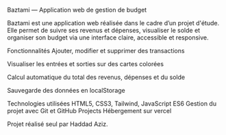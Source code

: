 Baztami —  Application web de gestion de budget

Baztami est une application web réalisée dans le cadre d’un projet d'étude. Elle permet de suivre ses revenus et dépenses, visualiser le solde et organiser son budget via une interface claire, accessible et responsive.

Fonctionnalités
Ajouter, modifier et supprimer des transactions

Visualiser les entrées et sorties sur des cartes colorées

Calcul automatique du total des revenus, dépenses et du solde

Sauvegarde des données en localStorage

Technologies utilisées
HTML5, CSS3, Tailwind, JavaScript ES6
Gestion du projet avec Git et GitHub Projects
Hébergement sur vercel

Projet réalisé seul par Haddad Aziz.
